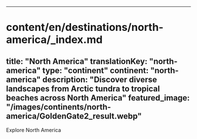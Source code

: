 
---
# content/en/destinations/north-america/_index.md

title: "North America"
translationKey: "north-america"
type: "continent"
continent: "north-america"
description: "Discover diverse landscapes from Arctic tundra to tropical beaches across North America"
featured_image: "/images/continents/north-america/GoldenGate2_result.webp"
---
Explore North America